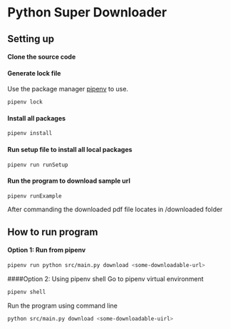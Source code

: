 # Python Super Downloader

## Setting up
#### Clone the source code

#### Generate lock file
Use the package manager [pipenv](https://pypi.org/project/pipenv/) to use.
```bash
pipenv lock
```

#### Install all packages
```bash
pipenv install
```

#### Run setup file to install all local packages
```bash
pipenv run runSetup
```

#### Run the program to download sample url
```bash
pipenv runExample
```
After commanding the downloaded pdf file locates in /downloaded folder

## How to run program
#### Option 1: Run from pipenv
```bash
pipenv run python src/main.py download <some-downloadable-url>
```
####Option 2: Using pipenv shell
Go to pipenv virtual environment
```bash
pipenv shell
```

Run the program using command line
```bash
python src/main.py download <some-downloadable-uirl>
```
